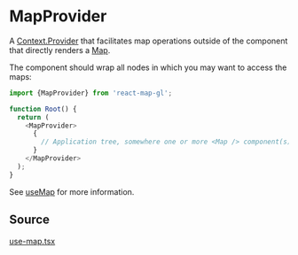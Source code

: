 # MapProvider

A [Context.Provider](https://reactjs.org/docs/context.html#contextprovider) that facilitates map operations outside of the component that directly renders a [Map](/docs/api-reference/map.md).

The component should wrap all nodes in which you may want to access the maps:

```js
import {MapProvider} from 'react-map-gl';

function Root() {
  return (
    <MapProvider>
      {
        // Application tree, somewhere one or more <Map /> component(s) are rendered
      }
    </MapProvider>
  );
}
```

See [useMap](/docs/api-reference/use-map.md) for more information.


## Source

[use-map.tsx](https://github.com/visgl/react-map-gl/tree/master/src/components/use-map.tsx)
